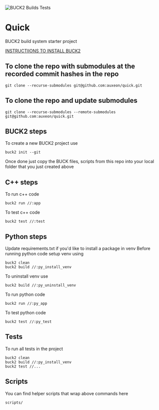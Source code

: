 ![BUCK2 Builds Tests](https://github.com/auxeon/quick/actions/workflows/main.yml/badge.svg)

# Quick

BUCK2 build system starter project

[INSTRUCTIIONS TO INSTALL BUCK2](
https://buck2.build/docs/getting_started/#installing-buck2)

## To clone the repo with submodules at the recorded commit hashes in the repo
```
git clone --recurse-submodules git@github.com:auxeon/quick.git
```

## To clone the repo and update submodules
```
git clone --recurse-submodules --remote-submodules git@github.com:auxeon/quick.git
```

## BUCK2 steps
To create a new BUCK2 project use
```
buck2 init --git
```

Once done just copy the BUCK files, scripts from this repo into your local folder that you just created above

## C++ steps
To run c++ code
```
buck2 run //:app
```

To test c++ code
```
buck2 test //:test
```

## Python steps
Update requirements.txt if you'd like to install a package in venv
Before running python code setup venv using
```
buck2 clean
buck2 build //:py_install_venv
```

To uninstall venv use
```
buck2 build //:py_uninstall_venv
```
To run python code
```
buck2 run //:py_app
```

To test python code
```
buck2 test //:py_test
```

## Tests
To run all tests in the project
```
buck2 clean
buck2 build //:py_install_venv
buck2 test //...
```

## Scripts
You can find helper scripts that wrap above commands here
```
scripts/
```
